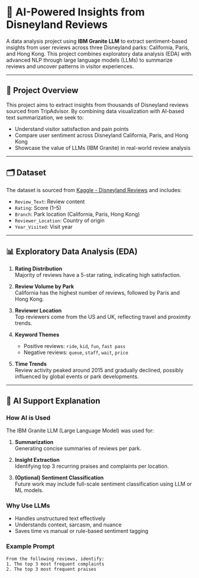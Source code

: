 # 🏰 AI-Powered Insights from Disneyland Reviews

A data analysis project using **IBM Granite LLM** to extract sentiment-based insights from user reviews across three Disneyland parks: California, Paris, and Hong Kong. This project combines exploratory data analysis (EDA) with advanced NLP through large language models (LLMs) to summarize reviews and uncover patterns in visitor experiences.

---

## 📌 Project Overview

This project aims to extract insights from thousands of Disneyland reviews sourced from TripAdvisor. By combining data visualization with AI-based text summarization, we seek to:

- Understand visitor satisfaction and pain points
- Compare user sentiment across Disneyland California, Paris, and Hong Kong
- Showcase the value of LLMs (IBM Granite) in real-world review analysis

---

## 🗂️ Dataset

The dataset is sourced from [Kaggle - Disneyland Reviews](https://www.kaggle.com/datasets/mateenahmedzai/disneyland-reviews) and includes:

- `Review_Text`: Review content
- `Rating`: Score (1–5)
- `Branch`: Park location (California, Paris, Hong Kong)
- `Reviewer_Location`: Country of origin
- `Year_Visited`: Visit year

---

## 📊 Exploratory Data Analysis (EDA)

1. **Rating Distribution**  
   Majority of reviews have a 5-star rating, indicating high satisfaction.

2. **Review Volume by Park**  
   California has the highest number of reviews, followed by Paris and Hong Kong.

3. **Reviewer Location**  
   Top reviewers come from the US and UK, reflecting travel and proximity trends.

4. **Keyword Themes**  
   - Positive reviews: `ride`, `kid`, `fun`, `fast pass`
   - Negative reviews: `queue`, `staff`, `wait`, `price`

5. **Time Trends**  
   Review activity peaked around 2015 and gradually declined, possibly influenced by global events or park developments.

---

## 🤖 AI Support Explanation

### How AI is Used

The IBM Granite LLM (Large Language Model) was used for:

1. **Summarization**  
   Generating concise summaries of reviews per park.

2. **Insight Extraction**  
   Identifying top 3 recurring praises and complaints per location.

3. **(Optional) Sentiment Classification**  
   Future work may include full-scale sentiment classification using LLM or ML models.

### Why Use LLMs

- Handles unstructured text effectively
- Understands context, sarcasm, and nuance
- Saves time vs manual or rule-based sentiment tagging

### Example Prompt

```text
From the following reviews, identify:
1. The top 3 most frequent complaints
2. The top 3 most frequent praises
